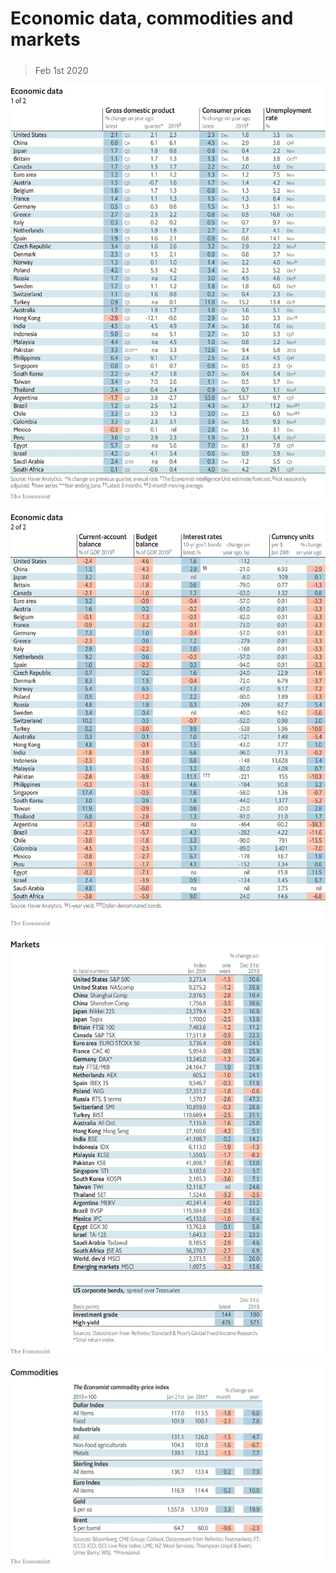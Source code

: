 ###### 

# Economic data, commodities and markets 

#####  

> Feb 1st 2020 

![image](images/20200201_INT101.png) 


![image](images/20200201_INT102.png) 


![image](images/20200201_INT201.png) 


![image](images/20200201_INT401.png) 


